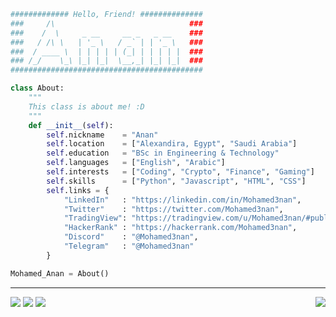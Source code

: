 ```python
############# Hello, Friend! ##############
###     /\                              ###
###    /  \     _ __     __ _   _ __    ###
###   / /\ \   | '_ \   / _` | | '_ \   ###
###  / ____ \  | | | | | (_| | | | | |  ###
### /_/    \_\ |_| |_|  \__,_| |_| |_|  ###
###########################################

class About:
    """
    This class is about me! :D
    """
    def __init__(self):
        self.nickname    = "Anan"
        self.location    = ["Alexandira, Egypt", "Saudi Arabia"]
        self.education   = "BSc in Engineering & Technology"
        self.languages   = ["English", "Arabic"]
        self.interests   = ["Coding", "Crypto", "Finance", "Gaming"]
        self.skills      = ["Python", "Javascript", "HTML", "CSS"]
        self.links = {
            "LinkedIn"   : "https://linkedin.com/in/Mohamed3nan",
            "Twitter"    : "https://twitter.com/Mohamed3nan",
            "TradingView": "https://tradingview.com/u/Mohamed3nan/#published-scripts",
            "HackerRank" : "https://hackerrank.com/Mohamed3nan",
            "Discord"    : "@Mohamed3nan",
            "Telegram"   : "@Mohamed3nan"
        }

Mohamed_Anan = About()
```
---
<a href="https://wakatime.com/@mohamed3nan"><img src="https://wakatime.com/badge/user/3741e65c-b1f5-4c15-8419-4c433ee9b28f.svg"></a>
<a href="https://www.upwork.com"><img src="https://img.shields.io/badge/Hireable-gray?logo=upwork"></a>
<a href="https://www.freelancer.com/"><img src="https://img.shields.io/badge/Hireable-gray?logo=freelancer"></a>
<a href="https://github.com/Mohamed3nan"><img src="https://komarev.com/ghpvc/?username=Mohamed3nan&style=flat&label=Github+Views" align="right"></a>








